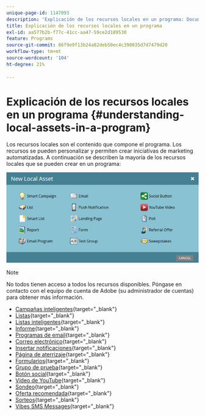 ```yaml
---
unique-page-id: 1147093
description: 'Explicación de los recursos locales en un programa: Documentos de Marketo: documentación del producto'
title: Explicación de los recursos locales en un programa
exl-id: aa577b2b-f77c-41cc-aa47-59ce2d189530
feature: Programs
source-git-commit: 86f9e9f13b24a82deb50ec4c398035d7d7479d20
workflow-type: tm+mt
source-wordcount: '104'
ht-degree: 21%

---
```


# Explicación de los recursos locales en un programa {#understanding-local-assets-in-a-program}

Los recursos locales son el contenido que compone el programa. Los recursos se pueden personalizar y permiten crear iniciativas de marketing automatizadas. A continuación se describen la mayoría de los recursos locales que se pueden crear en un programa:

![](assets/one.png)

>[!NOTE]
>
>No todos tienen acceso a todos los recursos disponibles. Póngase en contacto con el equipo de cuenta de Adobe (su administrador de cuentas) para obtener más información.

* [Campañas inteligentes](/help/marketo/product-docs/core-marketo-concepts/smart-campaigns/creating-a-smart-campaign/understanding-batch-and-trigger-smart-campaigns.md){target="_blank"}
* [Listas](/help/marketo/product-docs/core-marketo-concepts/smart-lists-and-static-lists/static-lists/understanding-static-lists.md){target="_blank"}
* [Listas inteligentes](/help/marketo/product-docs/core-marketo-concepts/smart-lists-and-static-lists/creating-a-smart-list/create-a-smart-list.md){target="_blank"}
* [Informe](/help/marketo/product-docs/reporting/basic-reporting/report-types/report-type-overview.md){target="_blank"}
* [Programas de email](/help/marketo/product-docs/email-marketing/email-programs/creating-an-email-program/understanding-email-programs.md){target="_blank"}
* [Correo electrónico](/help/marketo/product-docs/email-marketing/email-programs/email-program-actions/create-an-email-for-an-email-program.md){target="_blank"}
* [Insertar notificaciones](/help/marketo/product-docs/mobile-marketing/push-notifications/understanding-push-notifications.md){target="_blank"}
* [Página de aterrizaje](/help/marketo/product-docs/demand-generation/landing-pages/understanding-landing-pages/understanding-free-form-vs-guided-landing-pages.md){target="_blank"}
* [Formularios](/help/marketo/product-docs/demand-generation/forms/creating-a-form/create-a-form.md){target="_blank"}
* [Grupo de prueba](/help/marketo/product-docs/demand-generation/landing-pages/understanding-landing-pages/landing-page-test-groups.md){target="_blank"}
* [Botón social](/help/marketo/product-docs/demand-generation/landing-pages/free-form-landing-pages/add-a-social-button-to-a-free-form-landing-page.md){target="_blank"}
* [Vídeo de YouTube](/help/marketo/product-docs/demand-generation/social/social-functions/add-a-video.md){target="_blank"}
* [Sondeo](/help/marketo/product-docs/demand-generation/social/creating-a-poll/create-a-poll.md){target="_blank"}
* [Oferta recomendada](/help/marketo/product-docs/demand-generation/social/referral-offers/create-a-referral-offer.md){target="_blank"}
* [Sorteos](/help/marketo/product-docs/demand-generation/social/sweepstakes/create-sweepstakes.md){target="_blank"}
* [Vibes SMS Messages](/help/marketo/product-docs/mobile-marketing/vibes-sms-messages/create-a-vibes-sms-message.md){target="_blank"}
